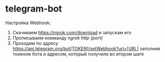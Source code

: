 # telegram-bot

Настройка Webhook:
  1) Скачиваем https://ngrok.com/download и запускам его
  2) Прописываем комманду *ngrok http {port}*
  3) Проходим по адресу https://api.telegram.org/bot[TOKEN]/setWebhook?url=[URL] заполнив токеном бота и адресом, который получили во втором шаге
